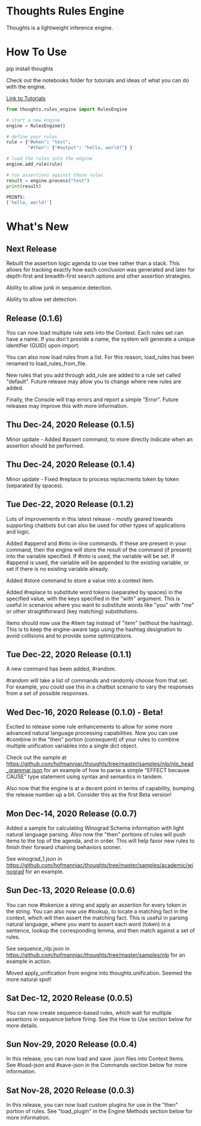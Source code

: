 # Thoughts Rules Engine

Thoughts is a lightweight inference engine.

# How To Use

pip install thoughts

Check out the notebooks folder for tutorials and ideas of what you can do with the engine.

[Link to Tutorials](https://github.com/hofmanniac/thoughts/tree/master/notebooks/tutorial)

```python
from thoughts.rules_engine import RulesEngine

# start a new engine
engine = RulesEngine()

# define your rules
rule = {"#when": "test",
        "#then": {"#output": "hello, world!"} }

# load the rules into the engine
engine.add_rule(rule)

# run assertions against those rules
result = engine.process("test")
print(result)

PRINTS:
['hello, world!']
```

# What's New

## Next Release

Rebuilt the assertion logic agenda to use tree rather than a stack. This allows for tracking exactly how each conclusion was generated and later for depth-first and breadth-first search options and other assertion strategies.

Ability to allow junk in sequence detection.

Ability to allow set detection.

## Release (0.1.6)

You can now load multiple rule sets into the Context. Each rules set can have a name. If you don't provide a name, the system will generate a unique identifier (GUID) upon import.

You can also now load rules from a list. For this reason, load_rules has been renamed to load_rules_from_file.

New rules that you add through add_rule are added to a rule set called "default". Future release may allow you to change where new rules are added.

Finally, the Console will trap errors and report a simple "Error". Future releases may improve this with more information.

## Thu Dec-24, 2020 Release (0.1.5)

Minor update - Added #assert command, to more directly indicate when an assertion should be performed.

## Thu Dec-24, 2020 Release (0.1.4)

Minor update - Fixed #replace to process replacments token by token (separated by spaces).

## Tue Dec-22, 2020 Release (0.1.2)

Lots of improvements in this latest release - mostly geared towards supporting chatbots but can also be used for other types of applications and logic.

Added #append and #into in-line commands. If these are present in your command, then the engine will store the result of the command (if present) into the variable specified. If #into is used, the variable will be set. If #append is used, the variable will be appended to the existing variable, or set if there is no existing variable already.

Added #store command to store a value into a context item.

Added #replace to substitute word tokens (separated by spaces) in the specified value, with the keys specified in the "with" argument. This is useful in scenarios where you want to substitute words like "you" with "me" or other straightforward (key matching) substitutions.

Items should now use the #item tag instead of "item" (without the hashtag). This is to keep the engine-aware tags using the hashtag designation to avoid collisions and to provide some optimizations.

## Tue Dec-22, 2020 Release (0.1.1)

A new command has been added, #random.

#random will take a list of commands and randomly choose from that set. For example, you could use this in a chatbot scenario to vary the responses from a set of possible responses.

## Wed Dec-16, 2020 Release (0.1.0) - Beta!

Excited to release some rule enhancements to allow for some more advanced natural language processing capabilities. Now you can use #combine in the "then" portion (consequent) of your rules to combine multiple unification variables into a single dict object.

Check out the sample at https://github.com/hofmanniac/thoughts/tree/master/samples/nlp/nlp_head_grammar.json for an example of how to parse a simple "EFFECT because CAUSE" type statement using syntax and semantics in tandem.

Also now that the engine is at a decent point in terms of capability, bumping the release number up a bit. Consider this as the first Beta version!

## Mon Dec-14, 2020 Release (0.0.7)

Added a sample for calculating Winograd Schema information with light natural language parsing. Also now the "then" portions of rules will push items to the top of the agenda, and in order. This will help favor new rules to finish their forward chaining behaviors sooner.

See winograd_1.json in https://github.com/hofmanniac/thoughts/tree/master/samples/academic/winograd for an example.

## Sun Dec-13, 2020 Release (0.0.6)

You can now #tokenize a string and apply an assertion for every token in the string. You can also now use #lookup, to locate a matching fact in the context, which will then assert the matching fact. This is useful in parsing natural language, where you want to assert each word (token) in a sentence, lookup the corresponding lemma, and then match against a set of rules.

See sequence_nlp.json in https://github.com/hofmanniac/thoughts/tree/master/samples/nlp for an example in action.

Moved apply_unification from engine into thoughts.unification. Seemed the more natural spot!

## Sat Dec-12, 2020 Release (0.0.5)

You can now create sequence-based rules, which wait for multiple assertions in sequence before firing. See the How to Use section below for more details.

## Sun Nov-29, 2020 Release (0.0.4)

In this release, you can now load and save .json files into Context Items. See #load-json and #save-json in the Commands section below for more information.

## Sat Nov-28, 2020 Release (0.0.3)

In this release, you can now load custom plugins for use in the "then" portion of rules. See "load_plugin" in the Engine Methods section below for more information.
